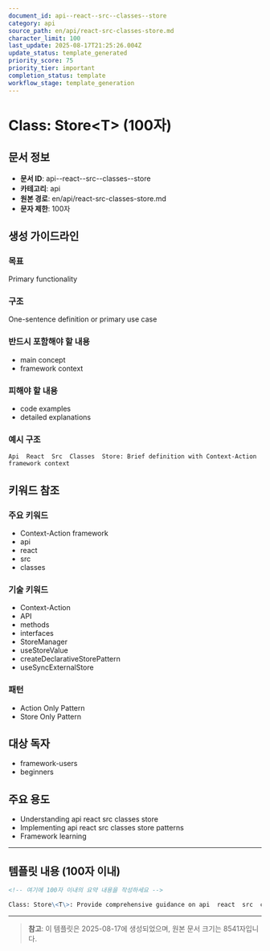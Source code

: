 ```yaml
---
document_id: api--react--src--classes--store
category: api
source_path: en/api/react-src-classes-store.md
character_limit: 100
last_update: 2025-08-17T21:25:26.004Z
update_status: template_generated
priority_score: 75
priority_tier: important
completion_status: template
workflow_stage: template_generation
---
```


# Class: Store\<T\> (100자)

## 문서 정보
- **문서 ID**: api--react--src--classes--store
- **카테고리**: api
- **원본 경로**: en/api/react-src-classes-store.md
- **문자 제한**: 100자

## 생성 가이드라인

### 목표
Primary functionality

### 구조
One-sentence definition or primary use case

### 반드시 포함해야 할 내용
- main concept
- framework context

### 피해야 할 내용  
- code examples
- detailed explanations

### 예시 구조
```
Api  React  Src  Classes  Store: Brief definition with Context-Action framework context
```

## 키워드 참조

### 주요 키워드
- Context-Action framework
- api
- react
- src
- classes

### 기술 키워드
- Context-Action
- API
- methods
- interfaces
- StoreManager
- useStoreValue
- createDeclarativeStorePattern
- useSyncExternalStore

### 패턴
- Action Only Pattern
- Store Only Pattern

## 대상 독자
- framework-users
- beginners

## 주요 용도
- Understanding api  react  src  classes  store
- Implementing api  react  src  classes  store patterns
- Framework learning

---

## 템플릿 내용 (100자 이내)

```markdown
<!-- 여기에 100자 이내의 요약 내용을 작성하세요 -->

Class: Store\<T\>: Provide comprehensive guidance on api  react  src  classes  store의 핵심 개념과 Context-Action 프레임워크에서의 역할을 간단히 설명.
```

---

> **참고**: 이 템플릿은 2025-08-17에 생성되었으며, 
> 원본 문서 크기는 8541자입니다.
